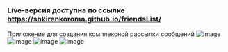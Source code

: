 ### Live-версия доступна по ссылке https://shkirenkoroma.github.io/friendsList/
Приложение для создания комплексной рассылки сообщений
![image](https://user-images.githubusercontent.com/61347452/228729022-1e93463a-7e60-417f-9b63-c0b9b7190db1.png)
![image](https://user-images.githubusercontent.com/61347452/228729144-4419df95-0ea5-41cc-a0b4-f6bd67372a9f.png)
![image](https://user-images.githubusercontent.com/61347452/228729188-778698ec-3bb9-46a4-9095-cad8befaeb02.png)
![image](https://user-images.githubusercontent.com/61347452/228729222-0b14a594-2e7a-4899-b3a8-4c69c1c19c03.png)

